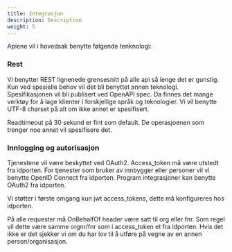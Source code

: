```yaml
---
title: Integrasjon
description: Description
weight: 5
---
```


Apiene vil i hovedsak benytte følgende tenknologi:

### Rest
Vi benytter REST lignenede grensesnitt på alle api så lenge det er gunstig. Kun ved spesielle behov vil det bli benyttet annen teknologi.
Spesifikasjonen vil bli publisert ved OpenAPI spec. Da finnes det mange verktøy for å lage klienter i forskjellige språk og teknologier.
Vi vil benytte UTF-8 charset på alt om ikke annet er spesifisert.

Readtimeout på 30 sekund er fint som default. De operasjoenen som trenger noe annet vil spesifisere det.

### Innlogging og autorisasjon
Tjenestene vil være beskyttet ved OAuth2. Access_token må være utstedt fra idporten. For tjenester som bruker av innbygger eller personer vil vi benytte OpenID Connect fra idporten.
Program integrasjoner kan benytte OAuth2 fra idporten. 

Vi støtter i første omgang kun jwt access_tokens, dette må konfigureres hos idporten.

På alle requester må OnBehalfOf header være satt til org eller fnr. Som regel vil dette være samme orgnr/fnr som i access_token et fra idporten.
Hvis det ikke er det sjekker vi om du har lov til å utføre på vegne av en annen person/organisasjon.

